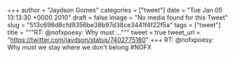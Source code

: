 
+++
author = "Jaydson Gomes"
categories = ["tweet"]
date = "Tue Jan 05 13:13:30 +0000 2010"
draft = false
image = "No media found for this Tweet"
slug = "513c698d8cfd9356be38b97d38ce3441f4f22f5a"
tags = ["tweet"]
title = """RT: @nofxpoesy: Why must ..."""
tweet = true
tweet_url = "https://twitter.com/jaydson/status/7402775180"
+++
RT: @nofxpoesy: Why must we stay where we don't belong #NOFX
